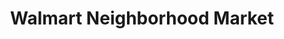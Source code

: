 ---
title: "Walmart Neighborhood Market"
url: /tucson/walmart-neighborhood-market/
shop: Supermarkt
---